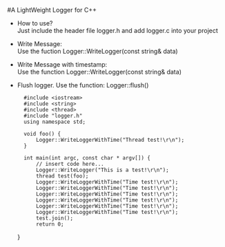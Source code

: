 #A LightWeight Logger for C++
- How to use?  
Just include the header file logger.h and add logger.c into your project
- Write Message:  
Use the fuction Logger::WriteLogger(const string& data)
- Write Message with timestamp:  
Use the function Logger::WriteLogger(const string& data)
- Flush logger. 
Use the function: Logger::flush()


		#include <iostream>
		#include <string>
		#include <thread>
		#include "logger.h"
		using namespace std;
		
		void foo() {
		    Logger::WriteLoggerWithTime("Thread test!\r\n");
		}
		
		int main(int argc, const char * argv[]) {
		    // insert code here...
		    Logger::WriteLogger("This is a test!\r\n");
		    thread test(foo);
		    Logger::WriteLoggerWithTime("Time test!\r\n");
		    Logger::WriteLoggerWithTime("Time test!\r\n");
		    Logger::WriteLoggerWithTime("Time test!\r\n");
		    Logger::WriteLoggerWithTime("Time test!\r\n");
		    Logger::WriteLoggerWithTime("Time test!\r\n");
		    Logger::WriteLoggerWithTime("Time test!\r\n");
		    test.join();
		    return 0;
	}

